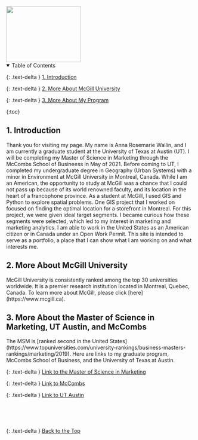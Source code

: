 <img src= "https://user-images.githubusercontent.com/76073032/104860866-ddb6b280-58f2-11eb-8407-0a1f09913cb2.png" width="200" height="150" />



<details open markdown="block">
  <summary>
    Table of Contents
  </summary>
  
  {: .text-delta }
<a href="#intro">1. Introduction</a>

{: .text-delta }
<a href="#undergradlinks">2. More About McGill University</a>

{: .text-delta }
<a href="#gradlinks">3. More About My Program</a><br>

{:toc}

</details>



<h2 id="intro">1. Introduction</h2>
Thank you for visiting my page. My name is Anna Rosemarie Wallin, and I am currently a graduate student at the University of Texas at Austin (UT). I will be completing my Master of Science in Marketing through the McCombs School of Busineess in May of 2021. Before coming to UT, I completed my undergraduate degree in Geography (Urban Systems) with a minor in Environment at McGill University in Montreal, Canada. While I am an American, the opportunity to study at McGill was a chance that I could not pass up because of its world renowned faculty, and its location in the heart of a francophone province.  As a student at McGill, I used GIS and  Python to explore spatial problems.  One GIS project that I worked on focused on finding the optimal location for a storefront in Montreal. For this project, we were given ideal target segments. I became curious how these segments were selected, which led to my interest in marketing and marketing analytics. I am able to work in the United States as an American citizen or in Canada under an Open Work Permit. This site is intended to serve as a portfolio, a place that I can show what I am working on and what interests me.


<h2 id="undergradlinks">2. More About McGill University</h2> 
McGill University is consistently ranked among the top 30  universities worldwide. It is a premier research institution located in Montreal, Quebec, Canada. To learn more about McGill, please click [here](https://www.mcgill.ca). <br>


<h2 id="gradlinks">3. More About the Master of Science in Marketing, UT Austin, and McCombs</h2> 
The MSM is [ranked second in the United States](https://www.topuniversities.com/university-rankings/business-masters-rankings/marketing/2019). Here are links to my graduate program, McCombs School of Business, and the University of Texas at Austin. <br>

{: .text-delta }
[Link to the Master of Science in Marketing](https://www.mccombs.utexas.edu/Master-of-Science-in-Marketing) <br>

{: .text-delta }
[Link to McCombs](https://www.mccombs.utexas.edu) <br>

{: .text-delta }
[Link to UT Austin](https://www.utexas.edu)



<br>
<br>
<br>

{: .text-delta }
<a href="#top">Back to the Top</a>
